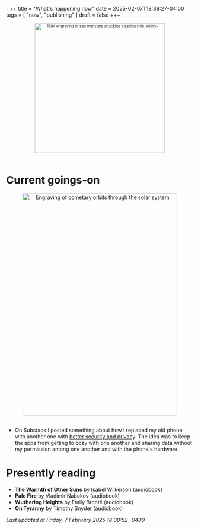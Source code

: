 +++
title = "What's happening now"
date = 2025-02-07T18:38:27-04:00
tags = [
    "now",
    "publishing"
]
draft = false
+++
<div align="center" style="font-size:x-small"><img src="https://milkfish08.s3.amazonaws.com/photo/blog/abovethefold/1684-untitled-engraving-of-sea-monsters-attacking-a-sailing-vessel-49fa31.jpg" alt="1684 engraving of sea monsters attacking a sailing ship. width="512" height="351" title="Sea monsters attacking a sailing ship" /></div><br clear="all" />

# Current goings-on

<div align="center"><img src="https://milkfish08.s3.amazonaws.com/photo/blog/comets.jpeg" height=600 width=417 alt="Engraving of cometary orbits through the solar system" title="Comets" /></div><br clear="all" />

* On Substack I posted something about how I replaced my old phone with another one with [better security and privacy](https://richmagahiz.substack.com/p/de-billionairizing-my-phone?r=gnwin).
The idea was to keep the apps from getting to cozy with one another and sharing data without my permission among one another and with the phone's hardware.

# Presently reading

* __The Warmth of Other Suns__ by Isabel Wilkerson (audiobook)
* __Pale Fire__ by Vladimir Nabokov (audiobook)
* __Wuthering Heights__ by Emily Bront&euml; (audiobook)
* __On Tyranny__ by Timothy Snyder (audiobook)

*Last updated at Friday, 7 February 2025 18:38:52 -0400*
